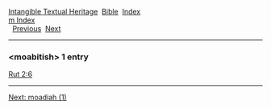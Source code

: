 [Intangible Textual Heritage](../../index)  [Bible](../index) 
[Index](index)   
[m Index](_m_)  
  [Previous](c07513)  [Next](c07515) 

------------------------------------------------------------------------

### &lt;moabitish&gt; 1 entry

[Rut 2:6](../kjv/rut002.htm#006)  

------------------------------------------------------------------------

[Next: moadiah (1)](c07515)

